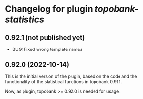 # Changelog for plugin *topobank-statistics*

## 0.92.1 (not published yet)

- BUG: Fixed wrong template names

## 0.92.0 (2022-10-14)

This is the initial version of the plugin, based on
the code and the functionality of the statistical
functions in topobank 0.91.1.

Now, as plugin, topobank >= 0.92.0 is needed for usage.
